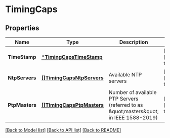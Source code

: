 # TimingCaps

## Properties
Name | Type | Description | Notes
------------ | ------------- | ------------- | -------------
**TimeStamp** | [***TimingCapsTimeStamp**](TimingCapsTimeStamp.md) |  | [optional] [default to null]
**NtpServers** | [**[]TimingCapsNtpServers**](TimingCapsNtpServers.md) | Available NTP servers | [optional] [default to null]
**PtpMasters** | [**[]TimingCapsPtpMasters**](TimingCaps_PtpMasters.md) | Number of available PTP Servers (referred to as \&quot;masters\&quot; in IEEE 1588-2019) | [optional] [default to null]

[[Back to Model list]](../README.md#documentation-for-models) [[Back to API list]](../README.md#documentation-for-api-endpoints) [[Back to README]](../README.md)



